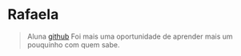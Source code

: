# Rafaela 

> Aluna 
[github](https://github.com/rafaeladnunes/)
Foi mais uma oportunidade de aprender mais um pouquinho com quem sabe.